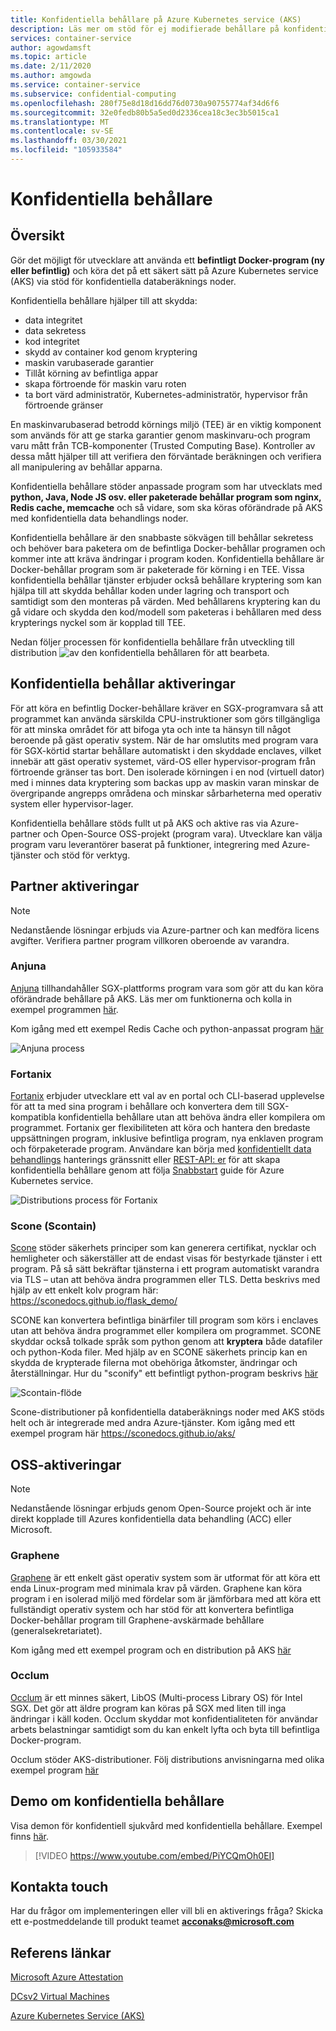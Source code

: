 ```yaml
---
title: Konfidentiella behållare på Azure Kubernetes service (AKS)
description: Läs mer om stöd för ej modifierade behållare på konfidentiella behållare.
services: container-service
author: agowdamsft
ms.topic: article
ms.date: 2/11/2020
ms.author: amgowda
ms.service: container-service
ms.subservice: confidential-computing
ms.openlocfilehash: 280f75e8d18d16dd76d0730a90755774af34d6f6
ms.sourcegitcommit: 32e0fedb80b5a5ed0d2336cea18c3ec3b5015ca1
ms.translationtype: MT
ms.contentlocale: sv-SE
ms.lasthandoff: 03/30/2021
ms.locfileid: "105933584"
---
```

# <a name="confidential-containers"></a>Konfidentiella behållare

## <a name="overview"></a>Översikt

Gör det möjligt för utvecklare att använda ett **befintligt Docker-program (ny eller befintlig)** och köra det på ett säkert sätt på Azure Kubernetes service (AKS) via stöd för konfidentiella databeräknings noder.

Konfidentiella behållare hjälper till att skydda:

- data integritet 
- data sekretess
- kod integritet
- skydd av container kod genom kryptering
- maskin varubaserade garantier
- Tillåt körning av befintliga appar
- skapa förtroende för maskin varu roten
- ta bort värd administratör, Kubernetes-administratör, hypervisor från förtroende gränser

En maskinvarubaserad betrodd körnings miljö (TEE) är en viktig komponent som används för att ge starka garantier genom maskinvaru-och program varu mått från TCB-komponenter (Trusted Computing Base). Kontroller av dessa mått hjälper till att verifiera den förväntade beräkningen och verifiera all manipulering av behållar apparna.

Konfidentiella behållare stöder anpassade program som har utvecklats med **python, Java, Node JS osv. eller paketerade behållar program som nginx, Redis cache, memcache** och så vidare, som ska köras oförändrade på AKS med konfidentiella data behandlings noder.

Konfidentiella behållare är den snabbaste sökvägen till behållar sekretess och behöver bara paketera om de befintliga Docker-behållar programen och kommer inte att kräva ändringar i program koden. Konfidentiella behållare är Docker-behållar program som är paketerade för körning i en TEE. Vissa konfidentiella behållar tjänster erbjuder också behållare kryptering som kan hjälpa till att skydda behållar koden under lagring och transport och samtidigt som den monteras på värden. Med behållarens kryptering kan du gå vidare och skydda den kod/modell som paketeras i behållaren med dess krypterings nyckel som är kopplad till TEE.

Nedan följer processen för konfidentiella behållare från utveckling till distribution ![ av den konfidentiella behållaren för att bearbeta.](./media/confidential-containers/how-to-confidential-container.png)

## <a name="confidential-container-enablers"></a>Konfidentiella behållar aktiveringar
För att köra en befintlig Docker-behållare kräver en SGX-programvara så att programmet kan använda särskilda CPU-instruktioner som görs tillgängliga för att minska området för att bifoga yta och inte ta hänsyn till något beroende på gäst operativ system. När de har omslutits med program vara för SGX-körtid startar behållare automatiskt i den skyddade enclaves, vilket innebär att gäst operativ systemet, värd-OS eller hypervisor-program från förtroende gränser tas bort. Den isolerade körningen i en nod (virtuell dator) med i minnes data kryptering som backas upp av maskin varan minskar de övergripande angrepps områdena och minskar sårbarheterna med operativ system eller hypervisor-lager.

Konfidentiella behållare stöds fullt ut på AKS och aktive ras via Azure-partner och Open-Source OSS-projekt (program vara). Utvecklare kan välja program varu leverantörer baserat på funktioner, integrering med Azure-tjänster och stöd för verktyg.

## <a name="partner-enablers"></a>Partner aktiveringar
> [!NOTE]
> Nedanstående lösningar erbjuds via Azure-partner och kan medföra licens avgifter. Verifiera partner program villkoren oberoende av varandra. 

### <a name="anjuna"></a>Anjuna

[Anjuna](https://www.anjuna.io/) tillhandahåller SGX-plattforms program vara som gör att du kan köra oförändrade behållare på AKS. Läs mer om funktionerna och kolla in exempel programmen [här](https://www.anjuna.io/microsoft-azure-confidential-computing-aks-lp).

Kom igång med ett exempel Redis Cache och python-anpassat program [här](https://www.anjuna.io/microsoft-azure-confidential-computing-aks-lp)

![Anjuna process](./media/confidential-containers/anjuna-process-flow.png)

### <a name="fortanix"></a>Fortanix

[Fortanix](https://www.fortanix.com/) erbjuder utvecklare ett val av en portal och CLI-baserad upplevelse för att ta med sina program i behållare och konvertera dem till SGX-kompatibla konfidentiella behållare utan att behöva ändra eller kompilera om programmet. Fortanix ger flexibiliteten att köra och hantera den bredaste uppsättningen program, inklusive befintliga program, nya enklaven program och förpaketerade program. Användare kan börja med [konfidentiellt data behandlings](https://em.fortanix.com/) hanterings gränssnitt eller [REST-API: er](https://www.fortanix.com/api/em/) för att skapa konfidentiella behållare genom att följa [Snabbstart](https://support.fortanix.com/hc/en-us/articles/360049658291-Fortanix-Confidential-Container-on-Azure-Kubernetes-Service) guide för Azure Kubernetes service.

![Distributions process för Fortanix](./media/confidential-containers/fortanix-confidential-containers-flow.png)

### <a name="scone-scontain"></a>Scone (Scontain)

[Scone](https://scontain.com/index.html?lang=en) stöder säkerhets principer som kan generera certifikat, nycklar och hemligheter och säkerställer att de endast visas för bestyrkade tjänster i ett program. På så sätt bekräftar tjänsterna i ett program automatiskt varandra via TLS – utan att behöva ändra programmen eller TLS. Detta beskrivs med hjälp av ett enkelt kolv program här: https://sconedocs.github.io/flask_demo/  

SCONE kan konvertera befintliga binärfiler till program som körs i enclaves utan att behöva ändra programmet eller kompilera om programmet. SCONE skyddar också tolkade språk som python genom att **kryptera** både datafiler och python-Koda filer. Med hjälp av en SCONE säkerhets princip kan en skydda de krypterade filerna mot obehöriga åtkomster, ändringar och återställningar. Hur du "sconify" ett befintligt python-program beskrivs [här](https://sconedocs.github.io/sconify_image/)

![Scontain-flöde](./media/confidential-containers/scone-workflow.png)

Scone-distributioner på konfidentiella databeräknings noder med AKS stöds helt och är integrerade med andra Azure-tjänster. Kom igång med ett exempel program här https://sconedocs.github.io/aks/


## <a name="oss-enablers"></a>OSS-aktiveringar 
> [!NOTE]
> Nedanstående lösningar erbjuds genom Open-Source projekt och är inte direkt kopplade till Azures konfidentiella data behandling (ACC) eller Microsoft.  

### <a name="graphene"></a>Graphene

[Graphene](https://grapheneproject.io/) är ett enkelt gäst operativ system som är utformat för att köra ett enda Linux-program med minimala krav på värden. Graphene kan köra program i en isolerad miljö med fördelar som är jämförbara med att köra ett fullständigt operativ system och har stöd för att konvertera befintliga Docker-behållar program till Graphene-avskärmade behållare (generalsekretariatet).

Kom igång med ett exempel program och en distribution på AKS [här](https://graphene.readthedocs.io/en/latest/cloud-deployment.html#azure-kubernetes-service-aks)

### <a name="occlum"></a>Occlum
[Occlum](https://occlum.io/) är ett minnes säkert, LibOS (Multi-process Library OS) för Intel SGX. Det gör att äldre program kan köras på SGX med liten till inga ändringar i käll koden. Occlum skyddar mot konfidentialiteten för användar arbets belastningar samtidigt som du kan enkelt lyfta och byta till befintliga Docker-program.

Occlum stöder AKS-distributioner. Följ distributions anvisningarna med olika exempel program [här](https://github.com/occlum/occlum/blob/master/docs/azure_aks_deployment_guide.md)


## <a name="confidential-containers-demo"></a>Demo om konfidentiella behållare
Visa demon för konfidentiell sjukvård med konfidentiella behållare. Exempel finns [här](/azure/architecture/example-scenario/confidential/healthcare-inference). 

> [!VIDEO https://www.youtube.com/embed/PiYCQmOh0EI]


## <a name="get-in-touch"></a>Kontakta touch

Har du frågor om implementeringen eller vill bli en aktiverings fråga? Skicka ett e-postmeddelande till produkt teamet **acconaks@microsoft.com**

## <a name="reference-links"></a>Referens länkar

[Microsoft Azure Attestation](../attestation/overview.md)

[DCsv2 Virtual Machines](virtual-machine-solutions.md)

[Azure Kubernetes Service (AKS)](../aks/intro-kubernetes.md)
